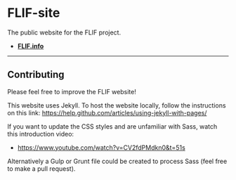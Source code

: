 # FLIF-site

The public website for the FLIF project.

* **[FLIF.info](http://flif.info)**

* * *

## Contributing

Please feel free to improve the FLIF website!

This website uses Jekyll. To host the website locally, follow the instructions on this link:
https://help.github.com/articles/using-jekyll-with-pages/


If you want to update the CSS styles and are unfamiliar with Sass, watch this introduction video:

* https://www.youtube.com/watch?v=CV2fdPMdkn0&t=51s

Alternatively a Gulp or Grunt file could be created to process Sass (feel free to make a pull request).

